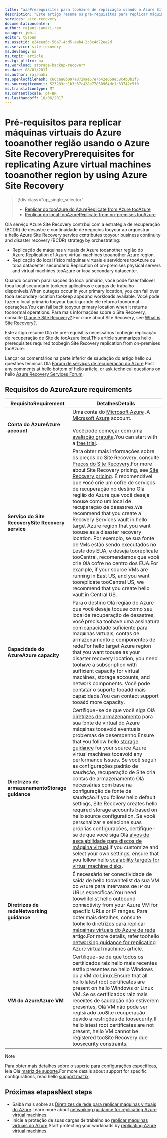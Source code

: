 ```yaml
---
title: "aaaPrerequisites para tooAzure de replicação usando o Azure Site Recovery | Microsoft Docs"
description: "Este artigo resume os pré-requisitos para replicar máquinas virtuais e máquinas físicas tooAzure usando o serviço do Azure Site Recovery hello."
services: site-recovery
documentationcenter: 
author: rajani-janaki-ram
manager: jwhit
editor: tysonn
ms.assetid: e24eea6c-50a7-4cd5-aab4-2c5c4d72ee2d
ms.service: site-recovery
ms.devlang: na
ms.topic: article
ms.tgt_pltfrm: na
ms.workload: storage-backup-recovery
ms.date: 08/01/2017
ms.author: rajanaki
ms.openlocfilehash: c66cea8b097a872bae57e7b42e659e58c4b0b1f5
ms.sourcegitcommit: 523283cc1b3c37c428e77850964dc1c33742c5f0
ms.translationtype: MT
ms.contentlocale: pt-BR
ms.lasthandoff: 10/06/2017
---
```

#  <a name="prerequisites-for-replicating-azure-virtual-machines-tooanother-region-by-using-azure-site-recovery"></a><span data-ttu-id="9041c-103">Pré-requisitos para replicar máquinas virtuais do Azure tooanother região usando o Azure Site Recovery</span><span class="sxs-lookup"><span data-stu-id="9041c-103">Prerequisites for replicating Azure virtual machines tooanother region by using Azure Site Recovery</span></span>

> [!div class="op_single_selector"]
> * [<span data-ttu-id="9041c-104">Replicar do tooAzure do Azure</span><span class="sxs-lookup"><span data-stu-id="9041c-104">Replicate from Azure tooAzure</span></span>](site-recovery-azure-to-azure-prereq.md)
> * [<span data-ttu-id="9041c-105">Replicar do local tooAzure</span><span class="sxs-lookup"><span data-stu-id="9041c-105">Replicate from on-premises tooAzure</span></span>](site-recovery-prereq.md)

<span data-ttu-id="9041c-106">Olá serviço Azure Site Recovery contribui com a estratégia de recuperação (BCDR) de desastre e continuidade de negócios tooyour ao orquestrar a:</span><span class="sxs-lookup"><span data-stu-id="9041c-106">hello Azure Site Recovery service contributes tooyour business continuity and disaster recovery (BCDR) strategy by orchestrating:</span></span>
* <span data-ttu-id="9041c-107">Replicação de máquinas virtuais do Azure tooanother região do Azure.</span><span class="sxs-lookup"><span data-stu-id="9041c-107">Replication of Azure virtual machines tooanother Azure region.</span></span>
* <span data-ttu-id="9041c-108">Replicação do local físico máquinas virtuais e servidores tooAzure ou tooa datacenter secundário.</span><span class="sxs-lookup"><span data-stu-id="9041c-108">Replication of on-premises physical servers and virtual machines tooAzure or tooa secondary datacenter.</span></span> 

<span data-ttu-id="9041c-109">Quando ocorrem paralisações do local primário, você pode fazer failover tooa local secundário tookeep aplicativos e cargas de trabalho disponíveis.</span><span class="sxs-lookup"><span data-stu-id="9041c-109">When outages occur in your primary location, you can fail over tooa secondary location tookeep apps and workloads available.</span></span> <span data-ttu-id="9041c-110">Você pode fazer o local primário tooyour back quando ele retorna toonormal operações.</span><span class="sxs-lookup"><span data-stu-id="9041c-110">You can fail back tooyour primary location when it returns toonormal operations.</span></span> <span data-ttu-id="9041c-111">Para mais informações sobre o Site Recovery, consulte [O que é Site Recovery?](site-recovery-overview.md).</span><span class="sxs-lookup"><span data-stu-id="9041c-111">For more about Site Recovery, see [What is Site Recovery?](site-recovery-overview.md).</span></span>

<span data-ttu-id="9041c-112">Este artigo resume Olá de pré-requisitos necessários toobegin replicação de recuperação de Site de tooAzure local.</span><span class="sxs-lookup"><span data-stu-id="9041c-112">This article summarizes hello prerequisites required toobegin Site Recovery replication from on-premises tooAzure.</span></span>

<span data-ttu-id="9041c-113">Lançar os comentários na parte inferior de saudação do artigo hello ou questões técnicas Olá [Fórum de serviços de recuperação do Azure](https://social.msdn.microsoft.com/forums/azure/home?forum=hypervrecovmgr).</span><span class="sxs-lookup"><span data-stu-id="9041c-113">Post any comments at hello bottom of hello article, or ask technical questions on hello [Azure Recovery Services Forum](https://social.msdn.microsoft.com/forums/azure/home?forum=hypervrecovmgr).</span></span>


## <a name="azure-requirements"></a><span data-ttu-id="9041c-114">Requisitos do Azure</span><span class="sxs-lookup"><span data-stu-id="9041c-114">Azure requirements</span></span>

<span data-ttu-id="9041c-115">**Requisito**</span><span class="sxs-lookup"><span data-stu-id="9041c-115">**Requirement**</span></span> | <span data-ttu-id="9041c-116">**Detalhes**</span><span class="sxs-lookup"><span data-stu-id="9041c-116">**Details**</span></span>
--- | ---
<span data-ttu-id="9041c-117">**Conta do Azure**</span><span class="sxs-lookup"><span data-stu-id="9041c-117">**Azure account**</span></span> | <span data-ttu-id="9041c-118">Uma conta do [Microsoft Azure](http://azure.microsoft.com/) .</span><span class="sxs-lookup"><span data-stu-id="9041c-118">A [Microsoft Azure](http://azure.microsoft.com/) account.</span></span><br/><br/> <span data-ttu-id="9041c-119">Você pode começar com uma [avaliação gratuita](https://azure.microsoft.com/pricing/free-trial/).</span><span class="sxs-lookup"><span data-stu-id="9041c-119">You can start with a [free trial](https://azure.microsoft.com/pricing/free-trial/).</span></span>
<span data-ttu-id="9041c-120">**Serviço do Site Recovery**</span><span class="sxs-lookup"><span data-stu-id="9041c-120">**Site Recovery service**</span></span> | <span data-ttu-id="9041c-121">Para obter mais informações sobre os preços do Site Recovery, consulte [Preços do Site Recovery](https://azure.microsoft.com/pricing/details/site-recovery/).</span><span class="sxs-lookup"><span data-stu-id="9041c-121">For more about Site Recovery pricing, see [Site Recovery pricing](https://azure.microsoft.com/pricing/details/site-recovery/).</span></span> <span data-ttu-id="9041c-122">É recomendável que você crie um cofre de serviços de recuperação no destino Olá região do Azure que você deseja toouse como um local de recuperação de desastres.</span><span class="sxs-lookup"><span data-stu-id="9041c-122">We recommend that you create a Recovery Services vault in hello target Azure region that you want toouse as a disaster recovery location.</span></span> <span data-ttu-id="9041c-123">Por exemplo, se sua fonte de VMs estão sendo executados no Leste dos EUA, e deseja tooreplicate tooCentral, recomendamos que você crie Olá cofre no centro dos EUA.</span><span class="sxs-lookup"><span data-stu-id="9041c-123">For example, if your source VMs are running in East US, and you want tooreplicate tooCentral US, we recommend that you create hello vault in Central US.</span></span>|
<span data-ttu-id="9041c-124">**Capacidade do Azure**</span><span class="sxs-lookup"><span data-stu-id="9041c-124">**Azure capacity**</span></span> | <span data-ttu-id="9041c-125">Para o destino Olá região do Azure que você deseja toouse como seu local de recuperação de desastres, você precisa toohave uma assinatura com capacidade suficiente para máquinas virtuais, contas de armazenamento e componentes de rede.</span><span class="sxs-lookup"><span data-stu-id="9041c-125">For hello target Azure region that you want toouse as your disaster recovery location, you need toohave a subscription with sufficient capacity for virtual machines, storage accounts, and network components.</span></span> <span data-ttu-id="9041c-126">Você pode contatar o suporte tooadd mais capacidade.</span><span class="sxs-lookup"><span data-stu-id="9041c-126">You can contact support tooadd more capacity.</span></span>
<span data-ttu-id="9041c-127">**Diretrizes de armazenamento**</span><span class="sxs-lookup"><span data-stu-id="9041c-127">**Storage guidance**</span></span> | <span data-ttu-id="9041c-128">Certifique-se de que você siga Olá [diretrizes de armazenamento](../storage/common/storage-scalability-targets.md#scalability-targets-for-virtual-machine-disks) para sua fonte de virtual do Azure máquinas tooavoid eventuais problemas de desempenho.</span><span class="sxs-lookup"><span data-stu-id="9041c-128">Ensure that you follow hello [storage guidance](../storage/common/storage-scalability-targets.md#scalability-targets-for-virtual-machine-disks) for your source Azure virtual machines tooavoid any performance issues.</span></span> <span data-ttu-id="9041c-129">Se você seguir as configurações padrão de saudação, recuperação de Site cria contas de armazenamento Olá necessárias com base na configuração de fonte de saudação.</span><span class="sxs-lookup"><span data-stu-id="9041c-129">If you follow hello default settings, Site Recovery creates hello required storage accounts based on hello source configuration.</span></span> <span data-ttu-id="9041c-130">Se você personalizar e selecione suas próprias configurações, certifique-se de que você siga Olá [alvos de escalabilidade para discos de máquina virtual](../storage/common/storage-scalability-targets.md#scalability-targets-for-virtual-machine-disks).</span><span class="sxs-lookup"><span data-stu-id="9041c-130">If you customize and select your own settings, ensure that you follow hello [scalability targets for virtual machine disks](../storage/common/storage-scalability-targets.md#scalability-targets-for-virtual-machine-disks).</span></span>
<span data-ttu-id="9041c-131">**Diretrizes de rede**</span><span class="sxs-lookup"><span data-stu-id="9041c-131">**Networking guidance**</span></span> | <span data-ttu-id="9041c-132">É necessário ter conectividade de saída de hello toowhitelist da sua VM do Azure para intervalos de IP ou URLs específicas.</span><span class="sxs-lookup"><span data-stu-id="9041c-132">You need toowhitelist hello outbound connectivity from your Azure VM for specific URLs or IP ranges.</span></span> <span data-ttu-id="9041c-133">Para obter mais detalhes, consulte toohello [diretrizes para replicar máquinas virtuais do Azure de rede](site-recovery-azure-to-azure-networking-guidance.md) artigo.</span><span class="sxs-lookup"><span data-stu-id="9041c-133">For more details, refer toohello [networking guidance for replicating Azure virtual machines](site-recovery-azure-to-azure-networking-guidance.md) article.</span></span>
<span data-ttu-id="9041c-134">**VM do Azure**</span><span class="sxs-lookup"><span data-stu-id="9041c-134">**Azure VM**</span></span> | <span data-ttu-id="9041c-135">Certifique-se de que todos os certificados raiz hello mais recentes estão presentes no hello Windows ou a VM do Linux.</span><span class="sxs-lookup"><span data-stu-id="9041c-135">Ensure that all hello latest root certificates are present on hello Windows or Linux VM.</span></span> <span data-ttu-id="9041c-136">Se os certificados raiz mais recentes de saudação não estiverem presentes, Olá VM não pode ser registrado tooSite recuperação devido a restrições de toosecurity.</span><span class="sxs-lookup"><span data-stu-id="9041c-136">If hello latest root certificates are not present, hello VM cannot be registered tooSite Recovery due toosecurity constraints.</span></span>

>[!NOTE]
><span data-ttu-id="9041c-137">Para obter mais detalhes sobre o suporte para configurações específicas, leia Olá [matriz de suporte](site-recovery-support-matrix-azure-to-azure.md).</span><span class="sxs-lookup"><span data-stu-id="9041c-137">For more details about support for specific configurations, read hello [support matrix](site-recovery-support-matrix-azure-to-azure.md).</span></span>

## <a name="next-steps"></a><span data-ttu-id="9041c-138">Próximas etapas</span><span class="sxs-lookup"><span data-stu-id="9041c-138">Next steps</span></span>
- <span data-ttu-id="9041c-139">Saiba mais sobre as [Diretrizes de rede para replicar máquinas virtuais do Azure](site-recovery-azure-to-azure-networking-guidance.md).</span><span class="sxs-lookup"><span data-stu-id="9041c-139">Learn more about [networking guidance for replicating Azure virtual machines](site-recovery-azure-to-azure-networking-guidance.md).</span></span>
- <span data-ttu-id="9041c-140">Inicie a proteção de suas cargas de trabalho ao [replicar máquinas virtuais do Azure](site-recovery-azure-to-azure.md).</span><span class="sxs-lookup"><span data-stu-id="9041c-140">Start protecting your workloads by [replicating Azure virtual machines](site-recovery-azure-to-azure.md).</span></span>
